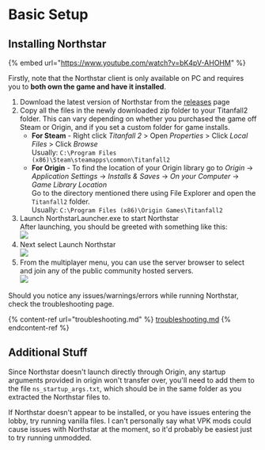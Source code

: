 # Basic Setup

## Installing Northstar

{% embed url="https://www.youtube.com/watch?v=bK4pV-AHOHM" %}

Firstly, note that the Northstar client is only available on PC and requires you to **both own the game and have it installed**.

1. Download the latest version of Northstar from the [releases](https://github.com/R2Northstar/Northstar/releases) page
2. Copy all the files in the newly downloaded zip folder to your Titanfall2 folder. This can vary depending on whether you purchased the game off Steam or Origin, and if you set a custom folder for game installs.
   * **For Steam** - Right click _Titanfall 2_ > Open _Properties_ > Click _Local Files_ > Click _Browse_\
   Usually: `C:\Program Files (x86)\Steam\steamapps\common\Titanfall2`
   * **For Origin** - To find the location of your Origin library go to _Origin_ -> _Application Settings_ -> _Installs & Saves_ -> _On your Computer_ -> _Game Library Location_\
   Go to the directory mentioned there using File Explorer and open the `Titanfall2` folder.\
   Usually: `C:\Program Files (x86)\Origin Games\Titanfall2`
3. Launch NorthstarLauncher.exe to start Northstar\
   After launching, you should be greeted with something like this:\
   ![](https://raw.githubusercontent.com/R2Northstar/Northstar/main/wiki/titleagreement.png)
4. Next select Launch Northstar\
   ![](https://raw.githubusercontent.com/R2Northstar/Northstar/main/wiki/titlelaunchnorthstar.png)
5. From the multiplayer menu, you can use the server browser to select and join any of the public community hosted servers.\
   ![](https://raw.githubusercontent.com/R2Northstar/Northstar/main/wiki/lobbyserverbrowser.png)

Should you notice any issues/warnings/errors while running Northstar, check the troubleshooting page.

{% content-ref url="troubleshooting.md" %}
[troubleshooting.md](troubleshooting.md)
{% endcontent-ref %}

## Additional Stuff

Since Northstar doesn't launch directly through Origin, any startup arguments provided in origin won't transfer over, you'll need to add them to the file `ns_startup_args.txt`, which should be in the same folder as you extracted the Northstar files to.

If Northstar doesn't appear to be installed, or you have issues entering the lobby, try running vanilla files. I can't personally say what VPK mods could cause issues with Northstar at the moment, so it'd probably be easiest just to try running unmodded.
